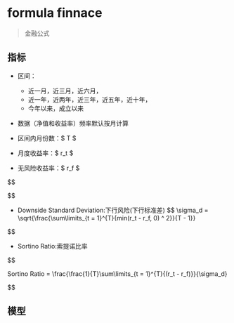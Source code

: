 
# formula finnace
> 金融公式



## 指标


- 区间：
    - 近一月，近三月，近六月，
    - 近一年，近两年，近三年，近五年，近十年，
    - 今年以来，成立以来

- 数据（净值和收益率）频率默认按月计算

- 区间内月份数：$ T $
- 月度收益率：$ r_t $


- 无风险收益率：$ r_f $


$$



$$

- Downside Standard Deviation:下行风险(下行标准差)
$$
\sigma_d = \sqrt{\frac{\sum\limits_{t = 1}^{T}{min(r_t - r_f, 0) ^ 2}}{T - 1}}

$$




- Sortino Ratio:索提诺比率

$$


Sortino Ratio = \frac{\frac{1}{T}\sum\limits_{t = 1}^{T}{(r_t - r_f)}}{\sigma_d}

$$

## 模型